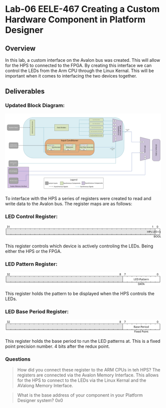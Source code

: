 # Lab-06 EELE-467 Creating a Custom Hardware Component in Platform Designer

## Overview
In this lab, a custom interface on the Avalon bus was created. This will allow for the HPS to connected to the FPGA. By creating this interface we can control the LEDs from the Arm CPU through the Linux Kernal. This will be important when it comes to interfacing the two devices together. 

## Deliverables


### Updated Block Diagram:

<p align="center">
<img src="./assets/Lab06-Resources/Lab06_ConceptualBlockDiagram.png">
</p>

To interface with the HPS a series of registers were created to read and write data to the Avalon bus. The register maps are as follows:

### LED Control Register:
<p align="center">
<img src="./assets/Lab06-Resources/LEDControlRegister.svg">
</p>
This register controls which device is actively controling the LEDs. Being either the HPS or the FPGA.

### LED Pattern Register:
<p align="center">
<img src="./assets/Lab06-Resources/LEDPatternRegister.svg">
</p>
This register holds the pattern to be displayed when the HPS controls the LEDs. 

### LED Base Period Register:
<p align="center">
<img src="./assets/Lab06-Resources/BasePeriodRegister.svg">
</p>

This register holds the base period to run the LED patterns at. This is a fixed point precision number. 4 bits after the redux point. 

### Questions 
>How did you connect these register to the ARM CPUs in teh HPS?
The registers are connected via the Avalon Memory Interface. This allows for the HPS to connect to the LEDs via the Linux Kernal and the AValong Memory Interface. 

>What is the base address of your component in your Platform Designer system?
0x0
